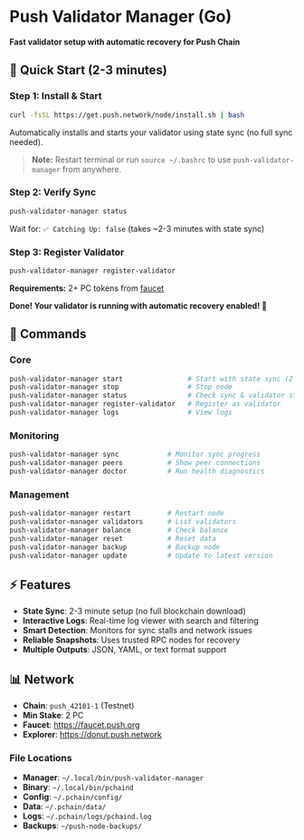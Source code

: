 # Push Validator Manager (Go)

**Fast validator setup with automatic recovery for Push Chain**

## 🚀 Quick Start (2-3 minutes)

### Step 1: Install & Start
```bash
curl -fsSL https://get.push.network/node/install.sh | bash
```
Automatically installs and starts your validator using state sync (no full sync needed).

> **Note:** Restart terminal or run `source ~/.bashrc` to use `push-validator-manager` from anywhere.

### Step 2: Verify Sync
```bash
push-validator-manager status
```
Wait for: `✅ Catching Up: false` (takes ~2-3 minutes with state sync)

### Step 3: Register Validator
```bash
push-validator-manager register-validator
```
**Requirements:** 2+ PC tokens from [faucet](https://faucet.push.org)

**Done! Your validator is running with automatic recovery enabled! 🎉**

## 📖 Commands

### Core
```bash
push-validator-manager start                # Start with state sync (2-3 min)
push-validator-manager stop                 # Stop node
push-validator-manager status               # Check sync & validator status
push-validator-manager register-validator   # Register as validator
push-validator-manager logs                 # View logs
```

### Monitoring
```bash
push-validator-manager sync            # Monitor sync progress
push-validator-manager peers           # Show peer connections
push-validator-manager doctor          # Run health diagnostics
```

### Management
```bash
push-validator-manager restart         # Restart node
push-validator-manager validators      # List validators
push-validator-manager balance         # Check balance
push-validator-manager reset           # Reset data
push-validator-manager backup          # Backup node
push-validator-manager update          # Update to latest version
```

## ⚡ Features

- **State Sync**: 2-3 minute setup (no full blockchain download)
- **Interactive Logs**: Real-time log viewer with search and filtering
- **Smart Detection**: Monitors for sync stalls and network issues
- **Reliable Snapshots**: Uses trusted RPC nodes for recovery
- **Multiple Outputs**: JSON, YAML, or text format support

## 📊 Network

- **Chain**: `push_42101-1` (Testnet)
- **Min Stake**: 2 PC
- **Faucet**: https://faucet.push.org
- **Explorer**: https://donut.push.network


### File Locations
- **Manager**: `~/.local/bin/push-validator-manager`
- **Binary**: `~/.local/bin/pchaind`
- **Config**: `~/.pchain/config/`
- **Data**: `~/.pchain/data/`
- **Logs**: `~/.pchain/logs/pchaind.log`
- **Backups**: `~/push-node-backups/`
